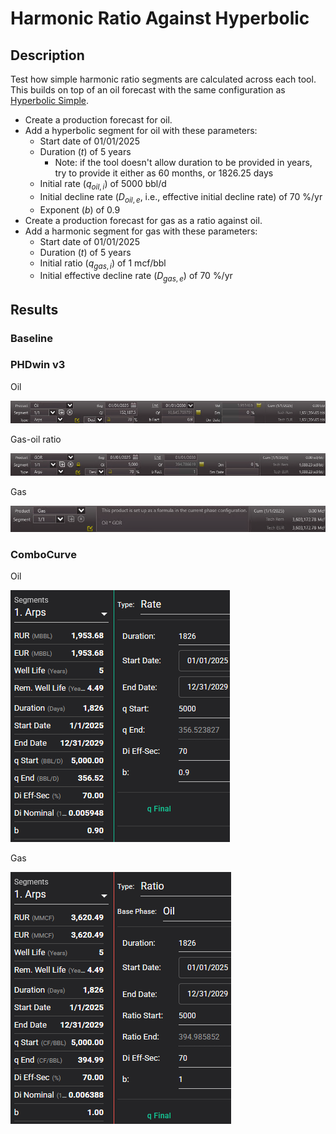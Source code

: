 # Harmonic Ratio Against Hyperbolic

## Description

Test how simple harmonic ratio segments are calculated across each tool. This builds on top of an oil forecast with the same configuration as
[Hyperbolic Simple](./../05-hyperbolic-simple/README.md).

- Create a production forecast for oil.
- Add a hyperbolic segment for oil with these parameters:
  - Start date of 01/01/2025
  - Duration ($t$) of 5 years
    - Note: if the tool doesn't allow duration to be provided in years, try to provide it either as 60 months, or 1826.25 days
  - Initial rate ($q_{oil,i}$) of 5000 bbl/d
  - Initial decline rate ($D_{oil,e}$, i.e., effective initial decline rate) of 70 %/yr
  - Exponent ($b$) of 0.9
- Create a production forecast for gas as a ratio against oil.
- Add a harmonic segment for gas with these parameters:
  - Start date of 01/01/2025
  - Duration ($t$) of 5 years
  - Initial ratio ($q_{gas,i}$) of 1 mcf/bbl
  - Initial effective decline rate ($D_{gas,e}$) of 70 %/yr

## Results

### Baseline

### PHDwin v3

Oil

![PHDwin v3 oil](phdwin-oil.png)

Gas-oil ratio

![PHDwin v3 gas-oil ratio](phdwin-gor.png)

Gas

![PHDwin v3 gas ratio](phdwin-gas.png)

### ComboCurve

Oil

![ComboCurve oil](combocurve-oil.png)

Gas

![ComboCurve gas](combocurve-gas.png)
